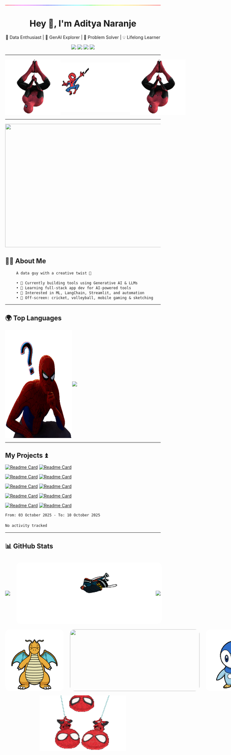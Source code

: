 <!-- Banner -->
<p align="center">
  <img src="https://github.com/adityanaranje/adityanaranje/blob/master/images/gradientline.gif">
</p>

<h1 align="center">Hey 👋, I'm Aditya Naranje</h1>

<p align="center">
  🚀 Data Enthusiast | 🧠 GenAI Explorer | 🎯 Problem Solver | 💡 Lifelong Learner
</p>

<p align="center">
  <a href="https://www.linkedin.com/in/anaranje/"><img src="https://img.shields.io/badge/LinkedIn-Connect-blue?style=for-the-badge&logo=linkedin"></a>
  <a href="https://twitter.com/NaranjeAditya"><img src="https://img.shields.io/badge/Twitter-Follow-red?style=for-the-badge&logo=twitter"></a>
  <a href="https://www.kaggle.com/adityanaranje"><img src="https://img.shields.io/badge/Kaggle-Explore-66ff66?style=for-the-badge&logo=kaggle&logoColor=white"></a>
  <a href="mailto:aditya.naranje7@gmail.com"><img src="https://img.shields.io/badge/Email-Send%20a%20Hi-orange?style=for-the-badge&logo=gmail&logoColor=white"></a>
</p>

---

<div style="display: flex; justify-content: space-between; align-items: center; width: 100%;">
<img src="https://github.com/adityanaranje/adityanaranje/blob/master/spiderman1.gif" width=260 height=180> 
<img src="https://github.com/adityanaranje/adityanaranje/blob/master/spiderman2.gif" width=300 height=160> 
<img src="https://github.com/adityanaranje/adityanaranje/blob/master/spiderman1.gif" width=260 height=180> 
</div>

---

<p align="center">
  <img src="https://github.com/adityanaranje/adityanaranje/blob/master/datascience_back.jpeg" width="1000" height="400">
</p>

## 👨‍💻 About Me

```
     A data guy with a creative twist 🎨

     • 🔭 Currently building tools using Generative AI & LLMs  
     • 🌱 Learning full-stack app dev for AI-powered tools  
     • 🤖 Interested in ML, LangChain, Streamlit, and automation  
     • 🏏 Off-screen: cricket, volleyball, mobile gaming & sketching
```


---

## 🌍 Top Languages

<div style="display: flex; align-items: center;">

  <img src="https://github.com/adityanaranje/adityanaranje/blob/master/spiderman5.gif" width="43%" height=350> 

  <img src="https://github-readme-stats.vercel.app/api/top-langs/?username=adityanaranje&layout=compact&theme=radical" width="49%" style="margin-right: 30px;">

</div>




--- 

##     My Projects ⏫

[![Readme Card](https://github-readme-stats.vercel.app/api/pin/?username=adityanaranje&repo=n8n-WhatsApp-Bot&theme=midnight-purple)](https://github.com/adityanaranje/n8n-WhatsApp-Bot)
[![Readme Card](https://github-readme-stats.vercel.app/api/pin/?username=adityanaranje&repo=n8n-github-events-telegram-email-workflow&theme=dark)](https://github.com/adityanaranje/n8n-github-events-telegram-email-workflow)

[![Readme Card](https://github-readme-stats.vercel.app/api/pin/?username=adityanaranje&repo=FITNESS-CHATBOT&theme=omni)](https://github.com/adityanaranje/FITNESS-CHATBOT)
[![Readme Card](https://github-readme-stats.vercel.app/api/pin/?username=adityanaranje&repo=SparkLine&theme=blue-green)](https://github.com/adityanaranje/SparkLine)

[![Readme Card](https://github-readme-stats.vercel.app/api/pin/?username=adityanaranje&repo=STORY-GENERATOR&theme=chartreuse-dark)](https://github.com/adityanaranje/STORY-GENERATOR)
[![Readme Card](https://github-readme-stats.vercel.app/api/pin/?username=adityanaranje&repo=CODEVO&theme=ocean_dark)](https://github.com/adityanaranje/CODEVO)

[![Readme Card](https://github-readme-stats.vercel.app/api/pin/?username=adityanaranje&repo=SQL-For-India-Crop-Data-Analysis&theme=gotham)](https://github.com/adityanaranje/SQL-For-India-Crop-Data-Analysis)
[![Readme Card](https://github-readme-stats.vercel.app/api/pin/?username=adityanaranje&repo=IPL-WIN-PROBABILITY-PREDICTOR&theme=vision-friendly-dark)](https://github.com/adityanaranje/IPL-WIN-PROBABILITY-PREDICTOR)

[![Readme Card](https://github-readme-stats.vercel.app/api/pin/?username=adityanaranje&repo=MOVIE-RECOMMENDATION&theme=highcontrast)](https://github.com/adityanaranje/MOVIE-RECOMMENDATION)
[![Readme Card](https://github-readme-stats.vercel.app/api/pin/?username=adityanaranje&repo=Onyx-Data-DNA-Challenges&theme=blueberry)](https://github.com/adityanaranje/Onyx-Data-DNA-Challenges)





<!--START_SECTION:waka-->

```txt
From: 03 October 2025 - To: 10 October 2025

No activity tracked
```

<!--END_SECTION:waka-->

---

📊 GitHub Stats
---

<div style="display: flex; align-items: center;">

  <a href="https://git.io/streak-stats">
    <img src="https://github-readme-stats.vercel.app/api?username=adityanaranje&show_icons=true&theme=blue-green" width="1000">
  </a>

<p align="center">
  <img src="https://github.com/adityanaranje/adityanaranje/blob/master/spiderman4.gif" width="510" height="200" style="border-radius: 15px; margin: 0 20px;">
 </p>

  <a href="https://git.io/streak-stats">
    <img src="https://github-readme-streak-stats.herokuapp.com/?user=adityanaranje&theme=midnight-purple" width="1000">
  </a>

</div>

<div style="display: flex; justify-content: space-between; align-items: center; width: 100%;">
  <img src="https://github.com/adityanaranje/adityanaranje/blob/master/chari.gif" width="190" height="200" style="border-radius: 15px;">
  <img src="https://github.com/adityanaranje/adityanaranje/blob/master/thank.gif" width="420" height="200" style="border-radius: 15px; margin: 0 20px;">
  <img src="https://github.com/adityanaranje/adityanaranje/blob/master/pic.gif" width="190" height="200" style="border-radius: 15px;">
</div>



<p align="center">
    <img src="https://github.com/adityanaranje/adityanaranje/blob/master/spidy.gif" width=280 height=180> 
 </p>
